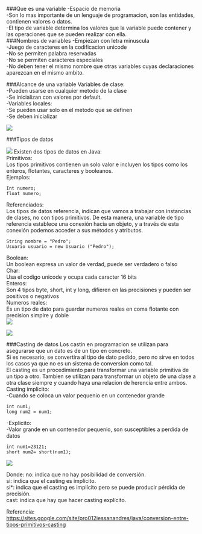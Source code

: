 ###Que es una variable
-Espacio de memoria  
-Son lo mas importante de un lenguaje de programacion, son las entidades, contienen valores o datos.  
-El tipo de variable determina los valores que la variable puede contener y las operaciones que se pueden realizar con ella.  
###Nombres de variables
-Empiezan con letra minuscula  
-Juego de caracteres en la codificacion unicode  
-No se permiten palabra reservadas  
-No se permiten caracteres especiales  
-No deben tener el mismo nombre que otras variables
cuyas declaraciones aparezcan en el mismo ambito.  

###Alcance de una variable
Variables de clase:  
-Pueden usarse en cualquier metodo de la clase  
-Se inicializan con valores por default.  
-Variables locales:  
-Se pueden usar solo en el metodo que se definen  
-Se deben inicializar

![](C:\Users\107114781\Documents\JAVA\Guia_JAVA\Imagenes\AlcanceDeUnaVariable.png)

###Tipos de datos


![](C:\Users\107114781\Documents\JAVA\Guia_JAVA\Imagenes\TiposDatosJava1.png)
 Existen dos tipos de datos en Java:  
Primitivos:  
Los tipos primitivos contienen un solo valor e incluyen los tipos como los enteros, flotantes, caracteres y booleanos.  
Ejemplos:  
~~~
Int numero;
float numero;
~~~
Referenciados:  
Los tipos de datos referencia, indican que vamos a trabajar con instancias de clases, no con tipos primitivos. De esta manera,
una variable de tipo referencia establece una conexión hacia un objeto, y a través de esta conexión podemos acceder a sus métodos y atributos.  

~~~
String nombre = "Pedro";
Usuario usuario = new Usuario ("Pedro");
~~~
Boolean:  
Un boolean expresa un valor de verdad, puede ser verdadero o falso  
Char:  
Usa el codigo unicode y ocupa cada caracter 16 bits  
Enteros:  
Son 4 tipos byte, short, int y long, difieren en las precisiones y pueden ser positivos o negativos  
Numeros reales:  
Es un tipo de dato para guardar numeros reales en coma flotante con precision simplre y doble  
![](C:\Users\107114781\Documents\JAVA\Guia_JAVA\Imagenes\resumendatos.PNG)


![](C:\Users\107114781\Documents\JAVA\Guia_JAVA\Imagenes\WrapperPrimitivos.jpg)

###Casting de datos
Los castin en programacion se utilizan para asegurarse
que un dato es de un tipo en concreto.  
Si es necesario, se convertira al tipo de dato pedido,
pero no sirve en todos los casos ya que no es un sistema
de conversion como tal.  
El casting es un procedimiento para transformar una variable
primitiva de un tipo a otro. Tambien se utilizan para
transformar un objeto de una clase a otra clase
siempre y cuando haya una relacion de herencia entre ambos.  
Casting implicito:  
-Cuando se coloca un valor pequenio en un contenedor grande
~~~
int num1;
long num2 = num1;
~~~
-Explicito:  
-Valor grande en un contenedor pequenio, son susceptibles a perdida de datos
~~~
int num1=23121;
short num2= short(num1);
~~~

![](C:\Users\107114781\Documents\JAVA\Guia_JAVA\Imagenes\CastingJava3.png)

Donde:
no: indica que no hay posibilidad de conversión.  
si: indica que el casting es implícito.  
si*: indica que el casting es implícito pero se puede producir pérdida de precisión.  
cast: indica que hay que hacer casting explícito.

Referencia: https://sites.google.com/site/pro012iessanandres/java/conversion-entre-tipos-primitivos-casting

